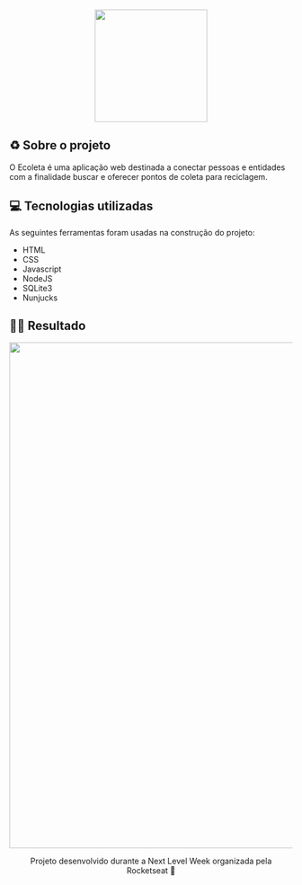 <h3 align="center">
    <img width="200px" src="https://raw.githubusercontent.com/rafaoliveir/eco/ff9d727c4728e1533672674796f4f767eddcab96/public/imagens/logo.svg?token=ANC5AZKI7WUARXYZ7MGIHFK66POPI">
   

## ♻️ Sobre o projeto
O Ecoleta é uma aplicação web destinada a conectar pessoas e entidades com a finalidade buscar e oferecer pontos de coleta para reciclagem. 



## 💻 Tecnologias utilizadas
As seguintes ferramentas foram usadas na construção do projeto:
- HTML
- CSS
- Javascript
- NodeJS
- SQLite3
- Nunjucks

## ✌🏻 Resultado
<p align="center">
<img width="900px" src="https://raw.githubusercontent.com/rafaoliveir/eco/master/public/imagens/img.png?token=ANC5AZLURLKARHJMVJKR24266POTC"></p>

<p align="center">Projeto desenvolvido durante a Next Level Week organizada pela Rocketseat 🚀</p>
